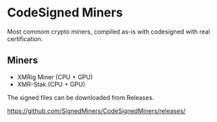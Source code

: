 # CodeSigned Miners

Most commom crypto miners, compiled as-is with codesigned with real certification.

## Miners
* XMRig Miner (CPU + GPU)
* XMR-Stak (CPU + GPU) 

The signed files can be downloaded from Releases.

https://github.com/SignedMiners/CodeSignedMiners/releases/
